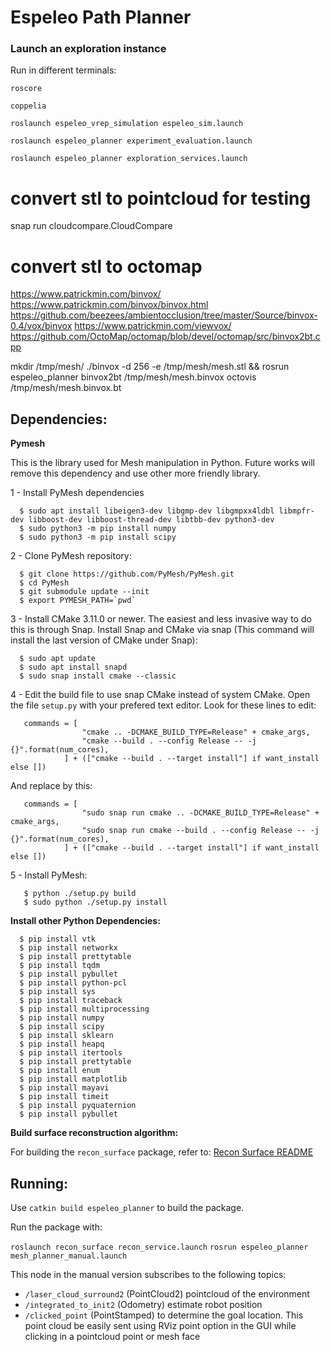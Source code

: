 # Espeleo Path Planner

### Launch an exploration instance

Run in different terminals:

`roscore`

`coppelia`

`roslaunch espeleo_vrep_simulation espeleo_sim.launch`

`roslaunch espeleo_planner experiment_evaluation.launch`

`roslaunch espeleo_planner exploration_services.launch`

<!---
### to launch the experiments

roslaunch espeleo_planner exploration_services.launch

roslaunch espeleo_planner experiment_evaluation.launch

### normal launch files

roslaunch espeleo_vrep_simulation espeleo_sim.launch

roslaunch espeleo_control vector_field.launch

roslaunch espeleo_lego_loam espeleo_lego_loam_sim.launch

roslaunch recon_surface recon_service.launch

roslaunch espeleo_planner espeleo_mapping_lidar.launch

roslaunch espeleo_planner mesh_planner.launch

roslaunch espeleo_teleop keyboard.launch

coppelia
-->

# convert stl to pointcloud for testing
snap run cloudcompare.CloudCompare

# convert stl to octomap
https://www.patrickmin.com/binvox/
https://www.patrickmin.com/binvox/binvox.html
https://github.com/beezees/ambientocclusion/tree/master/Source/binvox-0.4/vox/binvox
https://www.patrickmin.com/viewvox/
https://github.com/OctoMap/octomap/blob/devel/octomap/src/binvox2bt.cpp

mkdir /tmp/mesh/
./binvox -d 256 -e /tmp/mesh/mesh.stl && rosrun espeleo_planner binvox2bt /tmp/mesh/mesh.binvox
octovis /tmp/mesh/mesh.binvox.bt

## Dependencies:

**Pymesh**

This is the library used for Mesh manipulation in Python. Future works will remove this dependency and use other more friendly library.

1 - Install PyMesh dependencies
```
  $ sudo apt install libeigen3-dev libgmp-dev libgmpxx4ldbl libmpfr-dev libboost-dev libboost-thread-dev libtbb-dev python3-dev
  $ sudo python3 -m pip install numpy
  $ sudo python3 -m pip install scipy
```

2 - Clone PyMesh repository:
```
  $ git clone https://github.com/PyMesh/PyMesh.git 
  $ cd PyMesh
  $ git submodule update --init
  $ export PYMESH_PATH=`pwd`
```

3 - Install CMake 3.11.0 or newer. The easiest and less invasive way to do this is through Snap. Install Snap and CMake via snap (This command will install the last version of CMake under Snap):
  ```
    $ sudo apt update
    $ sudo apt install snapd
    $ sudo snap install cmake --classic
  ```

4 - Edit the build file to use snap CMake instead of system CMake. Open the file ``setup.py`` with your prefered text editor. Look for these lines to edit:

```
   commands = [
                "cmake .. -DCMAKE_BUILD_TYPE=Release" + cmake_args,
                "cmake --build . --config Release -- -j {}".format(num_cores),
            ] + (["cmake --build . --target install"] if want_install else [])
```

And replace by this:

```
   commands = [
                "sudo snap run cmake .. -DCMAKE_BUILD_TYPE=Release" + cmake_args,
                "sudo snap run cmake --build . --config Release -- -j {}".format(num_cores),
            ] + (["cmake --build . --target install"] if want_install else [])
```

5 - Install PyMesh:
```
   $ python ./setup.py build
   $ sudo python ./setup.py install
```

**Install other Python Dependencies:**
```
  $ pip install vtk
  $ pip install networkx
  $ pip install prettytable
  $ pip install tqdm
  $ pip install pybullet
  $ pip install python-pcl
  $ pip install sys
  $ pip install traceback
  $ pip install multiprocessing
  $ pip install numpy
  $ pip install scipy
  $ pip install sklearn
  $ pip install heapq
  $ pip install itertools
  $ pip install prettytable
  $ pip install enum
  $ pip install matplotlib
  $ pip install mayavi
  $ pip install timeit
  $ pip install pyquaternion
  $ pip install pybullet
```

**Build surface reconstruction algorithm:** 

For building the `recon_surface` package, refer to: [Recon Surface README](https://github.com/ITVRoC/espeleo_planner/tree/master/recon_surface)

## Running:

Use ``catkin build espeleo_planner`` to build the package. 

Run the package with:

``roslaunch recon_surface recon_service.launch``
``rosrun espeleo_planner mesh_planner_manual.launch``

This node in the manual version subscribes to the following topics:

- `/laser_cloud_surround2` (PointCloud2) pointcloud of the environment
- `/integrated_to_init2` (Odometry) estimate robot position
- `/clicked_point` (PointStamped) to determine the goal location. This point cloud be easily sent using RViz point option in the GUI while clicking in a pointcloud point or mesh face